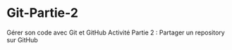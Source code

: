 # Git-Partie-2
Gérer son code avec Git et GitHub Activité Partie 2 : Partager un repository sur GitHub
